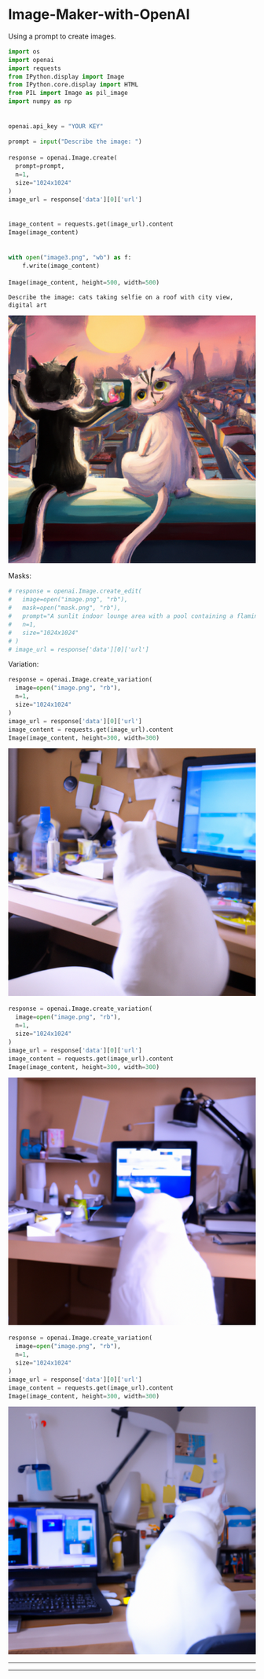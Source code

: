 # Image-Maker-with-OpenAI
Using a prompt to create images.


```python
import os
import openai
import requests
from IPython.display import Image
from IPython.core.display import HTML 
from PIL import Image as pil_image
import numpy as np


openai.api_key = "YOUR KEY"
```


```python
prompt = input("Describe the image: ")

response = openai.Image.create(
  prompt=prompt,
  n=1,
  size="1024x1024"
)
image_url = response['data'][0]['url']


image_content = requests.get(image_url).content
Image(image_content)


with open("image3.png", "wb") as f:
    f.write(image_content)
    
Image(image_content, height=500, width=500)
```

    Describe the image: cats taking selfie on a roof with city view, digital art
    




    
![png](/sample_images/output_1_1.png)
    



Masks:


```python
# response = openai.Image.create_edit(
#   image=open("image.png", "rb"),
#   mask=open("mask.png", "rb"),
#   prompt="A sunlit indoor lounge area with a pool containing a flamingo",
#   n=1,
#   size="1024x1024"
# )
# image_url = response['data'][0]['url']
```

Variation:


```python
response = openai.Image.create_variation(
  image=open("image.png", "rb"),
  n=1,
  size="1024x1024"
)
image_url = response['data'][0]['url']
image_content = requests.get(image_url).content
Image(image_content, height=300, width=300)
```




    
![png](/sample_images/output_5_0.png)
    




```python
response = openai.Image.create_variation(
  image=open("image.png", "rb"),
  n=1,
  size="1024x1024"
)
image_url = response['data'][0]['url']
image_content = requests.get(image_url).content
Image(image_content, height=300, width=300)
```




    
![png](/sample_images/output_6_0.png)
    




```python
response = openai.Image.create_variation(
  image=open("image.png", "rb"),
  n=1,
  size="1024x1024"
)
image_url = response['data'][0]['url']
image_content = requests.get(image_url).content
Image(image_content, height=300, width=300)
```




    
![png](/sample_images/output_7_0.png)
    



---

---
